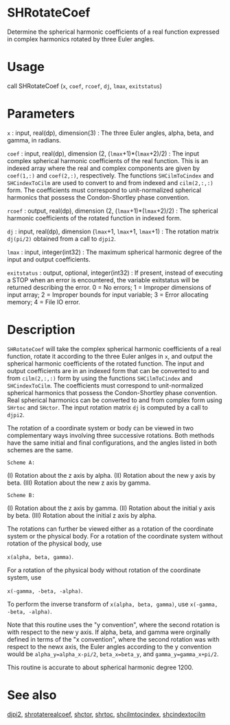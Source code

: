 # SHRotateCoef

Determine the spherical harmonic coefficients of a real function expressed in complex harmonics rotated by three Euler angles.

# Usage

call SHRotateCoef (`x`, `coef`, `rcoef`, `dj`, `lmax`, `exitstatus`)

# Parameters

`x` : input, real(dp), dimension(3)
:   The three Euler angles, alpha, beta, and gamma, in radians.

`coef` : input, real(dp), dimension (2, (`lmax`+1)\*(`lmax`+2)/2)
:   The input complex spherical harmonic coefficients of the real function. This is an indexed array where the real and complex components are given by `coef(1,:)` and `coef(2,:)`, respectively. The functions `SHCilmToCindex` and `SHCindexToCilm` are used to convert to and from indexed and `cilm(2,:,:)` form. The coefficients must correspond to unit-normalized spherical harmonics that possess the Condon-Shortley phase convention.

`rcoef` : output, real(dp), dimension (2, (`lmax`+1)\*(`lmax`+2)/2)
:   The spherical harmonic coefficients of the rotated function in indexed form.

`dj` : input, real(dp), dimension (`lmax`+1, `lmax`+1, `lmax`+1)
:   The rotation matrix `dj(pi/2)` obtained from a call to `djpi2`.

`lmax` : input, integer(int32)
:   The maximum spherical harmonic degree of the input and output coefficients.

`exitstatus` : output, optional, integer(int32)
:   If present, instead of executing a STOP when an error is encountered, the variable exitstatus will be returned describing the error. 0 = No errors; 1 = Improper dimensions of input array; 2 = Improper bounds for input variable; 3 = Error allocating memory; 4 = File IO error.

# Description

`SHRotateCoef` will take the complex spherical harmonic coefficients of a real function, rotate it according to the three Euler anlges in `x`, and output the spherical harmonic coefficients of the rotated function. The input and output coefficients are in an indexed form that can be converted to and from `cilm(2,:,:)` form by using the functions `SHCilmToCindex` and `SHCindexToCilm`. The coefficients must correspond to unit-normalized spherical harmonics that possess the Condon-Shortley phase convention. Real spherical harmonics can be converted to and from complex form using `SHrtoc` and `SHctor`. The input rotation matrix `dj` is computed by a call to `djpi2`.

The rotation of a coordinate system or body can be viewed in two complementary ways involving three successive rotations. Both methods have the same initial and final configurations, and the angles listed in both schemes are the same.

`Scheme A:`

(I) Rotation about the z axis by alpha.
(II) Rotation about the new y axis by beta.
(III) Rotation about the new z axis by gamma.

`Scheme B:`

(I) Rotation about the z axis by gamma.
(II) Rotation about the initial y axis by beta.
(III) Rotation about the initial z axis by alpha.

The rotations can further be viewed either as a rotation of the coordinate system or the physical body. For a rotation of the coordinate system without rotation of the physical body, use

`x(alpha, beta, gamma)`.

For a rotation of the physical body without rotation of the coordinate system, use

`x(-gamma, -beta, -alpha)`.

To perform the inverse transform of `x(alpha, beta, gamma)`, use `x(-gamma, -beta, -alpha)`.

Note that this routine uses the "y convention", where the second rotation is with respect to the new y axis. If alpha, beta, and gamma were orginally defined in terms of the "x convention", where the second rotation was with respect to the newx axis, the Euler angles according to the y convention would be `alpha_y=alpha_x-pi/2`, `beta_x=beta_y`, and `gamma_y=gamma_x+pi/2`.

This routine is accurate to about spherical harmonic degree 1200.


# See also

[djpi2](djpi2.html), [shrotaterealcoef](shrotaterealcoef.html), [shctor](shctor.html), [shrtoc](shrtoc.html), [shcilmtocindex](shcilmtocindex.html), [shcindextocilm](shcindextocilm.html)
